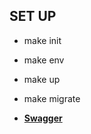 ## SET UP

- make init
- make env
- make up
- make migrate

- **[Swagger](http://localhost:8082/api/documentation/)**
